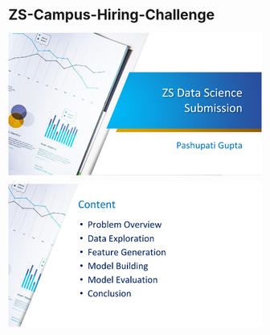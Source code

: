 # ZS-Campus-Hiring-Challenge
![Slide-1](Images/ZS%20PPT.png)

![Slide-2](Images/ZS%20PPT%20(1).png)
